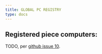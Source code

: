 ```yaml
---
title: GLOBAL PC REGISTRY
type: docs
---
```


## Registered piece computers:

TODO, per [github issue 10](https://github.com/wp-computer/registry/issues/10).
